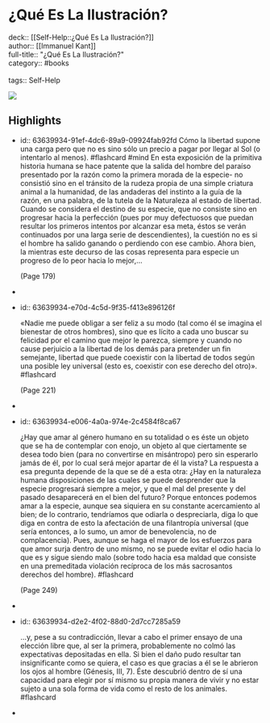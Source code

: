 # ¿Qué Es La Ilustración?

deck:: [[Self-Help::¿Qué Es La Ilustración?]]\
author:: [[Immanuel Kant]]\
full-title:: "¿Qué Es La Ilustración?"\
category:: #books\
\
tags:: Self-Help  

![](https://books.google.com/books/content?id=sqDsqUjhteEC&printsec=frontcover&img=1&zoom=5&source=public)
## Highlights
- id:: 63639934-91ef-4dc6-89a9-09924fab92fd
   Cómo la libertad supone una carga pero que no es sino sólo un precio a pagar por llegar al Sol (o intentarlo al menos). #flashcard  #mind 
    En esta exposición de la primitiva historia humana se hace patente que la salida del hombre del paraíso presentado por la razón como la primera morada de la especie- no consistió sino en el tránsito de la rudeza propia de una simple criatura animal a la humanidad, de las andaderas del instinto a la guía de la razón, en una palabra, de la tutela de la Naturaleza al estado de libertad. Cuando se considera el destino de su especie, que no consiste sino en progresar hacia la perfección (pues por muy defectuosos que puedan resultar los primeros intentos por alcanzar esa meta, éstos se verán continuados por una larga serie de descendientes), la cuestión no es si el hombre ha salido ganando o perdiendo con ese cambio. Ahora bien, la mientras este decurso de las cosas representa para especie un progreso de lo peor hacia lo mejor,...
  
     (Page 179)
-
- id:: 63639934-e70d-4c5d-9f35-f413e896126f
  
  «Nadie me puede obligar a ser feliz a su modo (tal como él se imagina el bienestar de otros hombres), sino que es lícito a cada uno buscar su felicidad por el camino que mejor le parezca, siempre y cuando no cause perjuicio a la libertad de los demás para pretender un fin semejante, libertad que puede coexistir con la libertad de todos según una posible ley universal (esto es, coexistir con ese derecho del otro)». #flashcard 
  
  
     (Page 221)
-
- id:: 63639934-e006-4a0a-974e-2c4584f8ca67
  
  ¿Hay que amar al género humano en su totalidad o es éste un objeto que se ha de contemplar con enojo, un objeto al que ciertamente se desea todo bien (para no convertirse en misántropo) pero sin esperarlo jamás de él, por lo cual será mejor apartar de él la vista? La respuesta a esa pregunta depende de la que se dé a esta otra: ¿Hay en la naturaleza humana disposiciones de las cuales se puede desprender que la especie progresará siempre a mejor, y que el mal del presente y del pasado desaparecerá en el bien del futuro? Porque entonces podemos amar a la especie, aunque sea siquiera en su constante acercamiento al bien; de lo contrario, tendríamos que odiarla o despreciarla, diga lo que diga en contra de esto la afectación de una filantropía universal (que sería entonces, a lo sumo, un amor de benevolencia, no de complacencia). Pues, aunque se haga el mayor de los esfuerzos para que amor surja dentro de uno mismo, no se puede evitar el odio hacia lo que es y sigue siendo malo (sobre todo hacia esa maldad que consiste en una premeditada violación recíproca de los más sacrosantos derechos del hombre). #flashcard 
  
  
     (Page 249)
-
- id:: 63639934-d2e2-4f02-88d0-2d7cc7285a59
  
  ...y, pese a su contradicción, llevar a cabo el primer ensayo de una elección libre que, al ser la primera, probablemente no colmó las expectativas depositadas en ella. Si bien el daño pudo resultar tan insignificante como se quiera, el caso es que gracias a él se le abrieron los ojos al hombre (Génesis, III, 7). Éste descubrió dentro de sí una capacidad para elegir por sí mismo su propia manera de vivir y no estar sujeto a una sola forma de vida como el resto de los animales. #flashcard
-